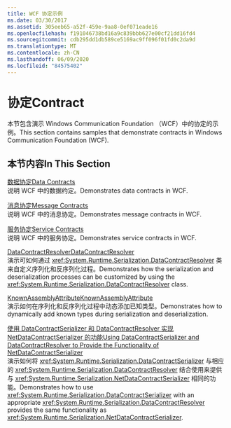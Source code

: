```yaml
---
title: WCF 协定示例
ms.date: 03/30/2017
ms.assetid: 305eeb65-a52f-459e-9aa8-0ef071eade16
ms.openlocfilehash: f191046738bd16a9c839bbb627e00cf21dd16fd4
ms.sourcegitcommit: cdb295dd1db589ce5169ac9ff096f01fd0c2da9d
ms.translationtype: MT
ms.contentlocale: zh-CN
ms.lasthandoff: 06/09/2020
ms.locfileid: "84575402"
---
```

# <a name="contract"></a><span data-ttu-id="2ff42-102">协定</span><span class="sxs-lookup"><span data-stu-id="2ff42-102">Contract</span></span>

<span data-ttu-id="2ff42-103">本节包含演示 Windows Communication Foundation （WCF）中的协定的示例。</span><span class="sxs-lookup"><span data-stu-id="2ff42-103">This section contains samples that demonstrate contracts in Windows Communication Foundation (WCF).</span></span>  
  
## <a name="in-this-section"></a><span data-ttu-id="2ff42-104">本节内容</span><span class="sxs-lookup"><span data-stu-id="2ff42-104">In This Section</span></span>  
 [<span data-ttu-id="2ff42-105">数据协定</span><span class="sxs-lookup"><span data-stu-id="2ff42-105">Data Contracts</span></span>](data-contracts.md)  
 <span data-ttu-id="2ff42-106">说明 WCF 中的数据约定。</span><span class="sxs-lookup"><span data-stu-id="2ff42-106">Demonstrates data contracts in WCF.</span></span>  
  
 [<span data-ttu-id="2ff42-107">消息协定</span><span class="sxs-lookup"><span data-stu-id="2ff42-107">Message Contracts</span></span>](message-contracts.md)  
 <span data-ttu-id="2ff42-108">说明 WCF 中的消息协定。</span><span class="sxs-lookup"><span data-stu-id="2ff42-108">Demonstrates message contracts in WCF.</span></span>  
  
 [<span data-ttu-id="2ff42-109">服务协定</span><span class="sxs-lookup"><span data-stu-id="2ff42-109">Service Contracts</span></span>](service-contracts.md)  
 <span data-ttu-id="2ff42-110">说明 WCF 中的服务协定。</span><span class="sxs-lookup"><span data-stu-id="2ff42-110">Demonstrates service contracts in WCF.</span></span>  
  
 [<span data-ttu-id="2ff42-111">DataContractResolver</span><span class="sxs-lookup"><span data-stu-id="2ff42-111">DataContractResolver</span></span>](datacontractresolver.md)  
 <span data-ttu-id="2ff42-112">演示可如何通过 <xref:System.Runtime.Serialization.DataContractResolver> 类来自定义序列化和反序列化过程。</span><span class="sxs-lookup"><span data-stu-id="2ff42-112">Demonstrates how the serialization and deserialization processes can be customized by using the <xref:System.Runtime.Serialization.DataContractResolver> class.</span></span>  
  
 [<span data-ttu-id="2ff42-113">KnownAssemblyAttribute</span><span class="sxs-lookup"><span data-stu-id="2ff42-113">KnownAssemblyAttribute</span></span>](knownassemblyattribute.md)  
 <span data-ttu-id="2ff42-114">演示如何在序列化和反序列化过程中动态添加已知类型。</span><span class="sxs-lookup"><span data-stu-id="2ff42-114">Demonstrates how to dynamically add known types during serialization and deserialization.</span></span>  
  
 [<span data-ttu-id="2ff42-115">使用 DataContractSerializer 和 DataContractResolver 实现 NetDataContractSerializer 的功能</span><span class="sxs-lookup"><span data-stu-id="2ff42-115">Using DataContractSerializer and DataContractResolver to Provide the Functionality of NetDataContractSerializer</span></span>](datacontractserializer-datacontractresolver-netdatacontractserializer.md)  
 <span data-ttu-id="2ff42-116">演示如何将 <xref:System.Runtime.Serialization.DataContractSerializer> 与相应的 <xref:System.Runtime.Serialization.DataContractResolver> 结合使用来提供与 <xref:System.Runtime.Serialization.NetDataContractSerializer> 相同的功能。</span><span class="sxs-lookup"><span data-stu-id="2ff42-116">Demonstrates how to use <xref:System.Runtime.Serialization.DataContractSerializer> with an appropriate <xref:System.Runtime.Serialization.DataContractResolver> provides the same functionality as <xref:System.Runtime.Serialization.NetDataContractSerializer>.</span></span>
